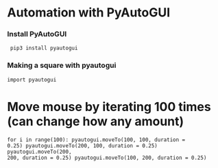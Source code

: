 <h1> Automation with PyAutoGUI </h1>

### Install PyAutoGUI
<code> pip3 install pyautogui </code> 

### Making a square with pyautogui 
<code>import pyautogui</code>

# Move mouse by iterating 100 times (can change how any amount)
<code>for i in range(100): 
    pyautogui.moveTo(100, 100, duration = 0.25)
    pyautogui.moveTo(200, 100, duration = 0.25)
    pyautogui.moveTo(200, 200, duration = 0.25)
    pyautogui.moveTo(100, 200, duration = 0.25) </code>
    
